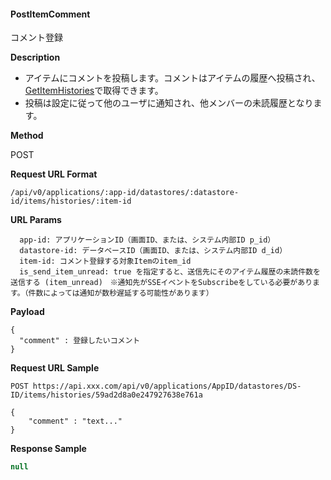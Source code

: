 
#### PostItemComment

コメント登録

**Description**

- アイテムにコメントを投稿します。コメントはアイテムの履歴へ投稿され、[GetItemHistories](GetItemHistories)で取得できます。
- 投稿は設定に従って他のユーザに通知され、他メンバーの未読履歴となります。

**Method**

POST

**Request URL Format**

```text
/api/v0/applications/:app-id/datastores/:datastore-id/items/histories/:item-id
```

**URL Params**

```text
  app-id: アプリケーションID（画面ID、または、システム内部ID p_id）
  datastore-id: データベースID（画面ID、または、システム内部ID d_id）
  item-id: コメント登録する対象Itemのitem_id
  is_send_item_unread: true を指定すると、送信先にそのアイテム履歴の未読件数を送信する (item_unread)　※通知先がSSEイベントをSubscribeをしている必要があります。（件数によっては通知が数秒遅延する可能性があります）
```

**Payload**

```text
{
  "comment" : 登録したいコメント
}
```

**Request URL Sample**

```text
POST https://api.xxx.com/api/v0/applications/AppID/datastores/DS-ID/items/histories/59ad2d8a0e247927638e761a
```

```text
{
    "comment" : "text..."
}
```

**Response Sample**

```javascript
null
```

